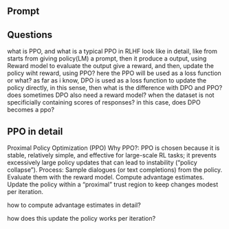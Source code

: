 

## Prompt



## Questions
what is PPO, and what is a typical PPO in RLHF look like in detail, like from starts from giving policy(LM) a prompt, then it produce a output, using Reward model to evaluate the output give a reward, and then, update the policy wiht reward, using PPO?
here the PPO will be used as a loss function or what? as far as i know, DPO is used as a loss function to update the policy directly, in this sense, then what is the difference with DPO and PPO? does sometimes DPO also need a reward model? when the dataset is not specificially containing scores of responses? in this case, does DPO becomes a ppo?




## PPO in detail
Proximal Policy Optimization (PPO)
Why PPO?: PPO is chosen because it is stable, relatively simple, and effective for large-scale RL tasks; it prevents excessively large policy updates that can lead to instability (“policy collapse”).
Process:
Sample dialogues (or text completions) from the policy.
Evaluate them with the reward model.
Compute advantage estimates.
Update the policy within a “proximal” trust region to keep changes modest per iteration.


how to compute advantage estimates in detail?

how does this update the policy works per iteration?




